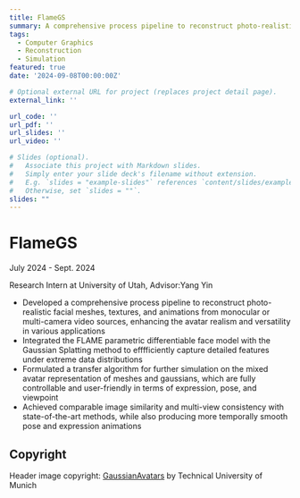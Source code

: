 ```yaml
---
title: FlameGS
summary: A comprehensive process pipeline to reconstruct photo-realistic facial meshes, textures, and animations from monocular or multi-camera video sources.
tags:
  - Computer Graphics
  - Reconstruction
  - Simulation
featured: true
date: '2024-09-08T00:00:00Z'

# Optional external URL for project (replaces project detail page).
external_link: ''

url_code: ''
url_pdf: ''
url_slides: ''
url_video: ''

# Slides (optional).
#   Associate this project with Markdown slides.
#   Simply enter your slide deck's filename without extension.
#   E.g. `slides = "example-slides"` references `content/slides/example-slides.md`.
#   Otherwise, set `slides = ""`.
slides: ""
---
```

# FlameGS

July 2024 - Sept. 2024

Research Intern at University of Utah, Advisor:Yang Yin

* Developed a comprehensive process pipeline to reconstruct photo-realistic facial meshes, textures, and animations from monocular or multi-camera video sources, enhancing the avatar realism and versatility in various applications
* Integrated the FLAME parametric differentiable face model with the Gaussian Splatting method to efffficiently capture detailed features under extreme data distributions
* Formulated a transfer algorithm for further simulation on the mixed avatar representation of meshes and gaussians, which are fully controllable and user-friendly in terms of expression, pose, and viewpoint
* Achieved comparable image similarity and multi-view consistency with state-of-the-art methods, while also producing more temporally smooth pose and expression animations

## Copyright

Header image copyright: [GaussianAvatars](https://shenhanqian.github.io/gaussian-avatars) by Technical University of Munich
